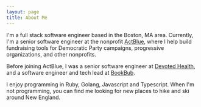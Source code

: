 ```yaml
---
layout: page
title: About Me
---
```


  I'm a full stack software engineer based in the Boston, MA area. Currently, I'm a senior software engineer at the nonprofit [ActBlue](https://secure.actblue.com/), where I help build fundraising tools for Democratic Party campaigns, progressive organizations, and other nonprofits. 
  
  Before joining ActBlue, I was a senior software engineer at [Devoted Health](https://www.devotedhealth.com), and a software engineer and tech lead at [BookBub](https://www.bookbub.com/welcome).

  I enjoy programming in Ruby, Golang, Javascript and Typescript. When I'm not programming, you can find me looking for new places to hike and ski around New England.